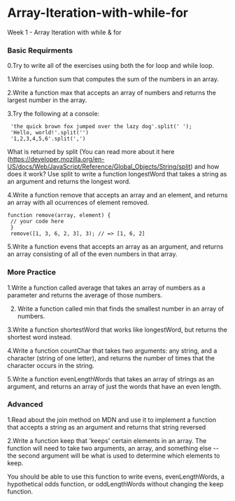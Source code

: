 # Array-Iteration-with-while-for
Week 1 - Array Iteration with while &amp; for



### Basic Requirments

0.Try to write all of the exercises using both the for loop and while loop.

1.Write a function sum that computes the sum of the numbers in an array.

2.Write a function max that accepts an array of numbers and returns the largest number in the array.

3.Try the following at a console:

```
 'the quick brown fox jumped over the lazy dog'.split(' '); 
 'Hello, world!'.split('') 
 '1,2,3,4,5,6'.split(',')
```

What is returned by split (You can read more about it here (https://developer.mozilla.org/en-US/docs/Web/JavaScript/Reference/Global_Objects/String/split) and how does it work? 
 Use split to write a function longestWord that takes a string as an argument and returns the longest word.

4.Write a function remove that accepts an array and an element, and returns an array with all ocurrences of element removed.

```
function remove(array, element) { 
 // your code here 
 } 
 remove([1, 3, 6, 2, 3], 3); // => [1, 6, 2]
```

5.Write a function evens that accepts an array as an argument, and returns an array consisting of all of the even numbers in that array.

### More Practice

1.Write a function called average that takes an array of numbers as a parameter and returns the average of those numbers.

2. Write a function called min that finds the smallest number in an array of numbers.

3.Write a function shortestWord that works like longestWord, but returns the shortest word instead.

4.Write a function countChar that takes two arguments: any string, and a character (string of one letter), and returns the number of times that the character occurs in the string.

5.Write a function evenLengthWords that takes an array of strings as an argument, and returns an array of just the words that have an even length.

### Advanced

1.Read about the join method on MDN and use it to implement a function that accepts a string as an argument and returns that string reversed

2.Write a function keep that 'keeps' certain elements in an array. The function will need to take two arguments, an array, and something else -- the second argument will be what is used to determine which elements to keep.

You should be able to use this function to write evens, evenLengthWords, a hypothetical odds function, or oddLengthWords without changing the keep function.